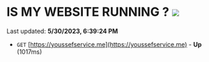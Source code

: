 # IS MY WEBSITE RUNNING ? [![](https://img.shields.io/static/v1?label=Sponsor&message=%E2%9D%A4&logo=GitHub&color=%23fe8e86)](https://github.com/sponsors/<username>)

Last updated: **5/30/2023, 6:39:24 PM**

- `GET` [https://youssefservice.me](https://youssefservice.me) - **Up** (1017ms)
